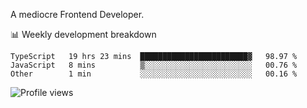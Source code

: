 A mediocre Frontend Developer.

📊 Weekly development breakdown
<!--START_SECTION:waka-->

```text
TypeScript   19 hrs 23 mins  ████████████████████████▓   98.97 %
JavaScript   8 mins          ▒░░░░░░░░░░░░░░░░░░░░░░░░   00.76 %
Other        1 min           ░░░░░░░░░░░░░░░░░░░░░░░░░   00.16 %
```

<!--END_SECTION:waka-->

<img src="https://gpvc.arturio.dev/iqbalfasri" alt="Profile views"/>
